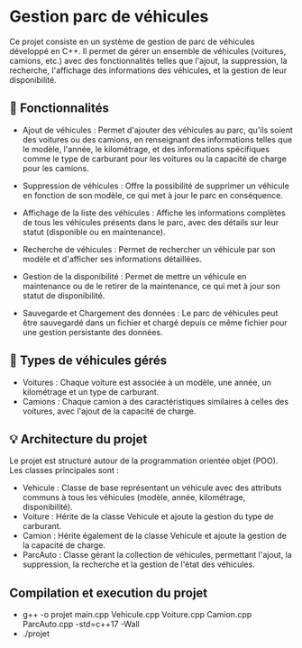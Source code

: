 # Gestion parc de véhicules

Ce projet consiste en un système de gestion de parc de véhicules développé en C++. Il permet de gérer un ensemble de véhicules (voitures, camions, etc.) avec des fonctionnalités telles que l'ajout, la suppression, la recherche, l'affichage des informations des véhicules, et la gestion de leur disponibilité.

## 🌟 Fonctionnalités

- Ajout de véhicules : Permet d'ajouter des véhicules au parc, qu'ils soient des voitures ou des camions, en renseignant des informations telles que le modèle, l'année, le kilométrage, et des informations spécifiques comme le type de carburant pour les voitures ou la capacité de charge pour les camions.

- Suppression de véhicules : Offre la possibilité de supprimer un véhicule en fonction de son modèle, ce qui met à jour le parc en conséquence.

- Affichage de la liste des véhicules : Affiche les informations complètes de tous les véhicules présents dans le parc, avec des détails sur leur statut (disponible ou en maintenance).

- Recherche de véhicules : Permet de rechercher un véhicule par son modèle et d'afficher ses informations détaillées.

- Gestion de la disponibilité : Permet de mettre un véhicule en maintenance ou de le retirer de la maintenance, ce qui met à jour son statut de disponibilité.

- Sauvegarde et Chargement des données : Le parc de véhicules peut être sauvegardé dans un fichier et chargé depuis ce même fichier pour une gestion persistante des données.

## 🚗 Types de véhicules gérés
- Voitures : Chaque voiture est associée à un modèle, une année, un kilométrage et un type de carburant.
- Camions : Chaque camion a des caractéristiques similaires à celles des voitures, avec l'ajout de la capacité de charge.

## 💡 Architecture du projet
Le projet est structuré autour de la programmation orientée objet (POO). Les classes principales sont :

- Vehicule : Classe de base représentant un véhicule avec des attributs communs à tous les véhicules (modèle, année, kilométrage, disponibilité).
- Voiture : Hérite de la classe Vehicule et ajoute la gestion du type de carburant.
- Camion : Hérite également de la classe Vehicule et ajoute la gestion de la capacité de charge.
- ParcAuto : Classe gérant la collection de véhicules, permettant l'ajout, la suppression, la recherche et la gestion de l'état des véhicules.

## Compilation et execution du projet

- g++ -o projet main.cpp Vehicule.cpp Voiture.cpp Camion.cpp ParcAuto.cpp -std=c++17 -Wall
- ./projet
